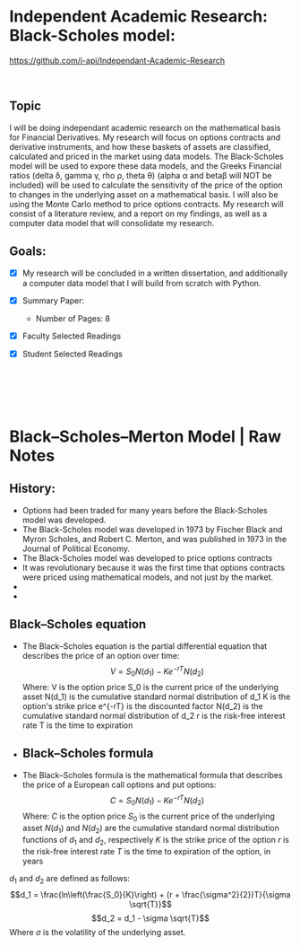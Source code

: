 # Independent Academic Research: Black-Scholes model: 
https://github.com/i-api/Independant-Academic-Research

<br/>

## Topic
I will be doing independant academic research on the mathematical basis for Financial Derivatives. My research will focus on options contracts and derivative instruments, and how these baskets of assets are classified, calculated and priced in the market using data models. The Black-Scholes model will be used to expore these data models, and the Greeks Financial ratios (delta δ, gamma γ, rho ρ, theta θ) (alpha α and betaβ will NOT be included) will be used to calculate the sensitivity of the price of the option to changes in the underlying asset on a mathematical basis. I will also be using the Monte Carlo method to price options contracts. My research will consist of a literature review, and a report on my findings, as well as a computer data model that will consolidate my research.

## Goals:
- [x] My research will be concluded in a written dissertation, and additionally a computer data model that I will build from scratch with Python.
- [x] Summary Paper: 
    - Number of Pages: 8 
- [x] Faculty Selected Readings
- [x] Student Selected Readings



<br/><br/><br/><br/>



# Black–Scholes–Merton Model | Raw Notes
## History:
- Options had been traded for many years before the Black-Scholes model was developed.
- The Black-Scholes model was developed in 1973 by Fischer Black and Myron Scholes, and Robert C. Merton, and was published in 1973 in the Journal of Political Economy.
- The Black-Scholes model was developed to price options contracts
- It was revolutionary because it was the first time that options contracts were priced using mathematical models, and not just by the market.
- 
- 


## Black–Scholes equation
- The Black–Scholes equation is the partial differential equation that describes the price of an option over time:
$$V = S_0 N(d_1) - K e^{-rT} N(d_2)$$
Where:
V is the option price
S_0 is the current price of the underlying asset
N(d_1) is the cumulative standard normal distribution of d_1
K is the option's strike price
e^{-rT} is the discounted factor
N(d_2) is the cumulative standard normal distribution of d_2
r is the risk-free interest rate
T is the time to expiration


- ## Black–Scholes formula
- The Black–Scholes formula is the mathematical formula that describes the price of a European call options and put options:
$$C = S_0N(d_1) - Ke^{-rT}N(d_2)$$
Where:
$C$ is the option price
$S_0$ is the current price of the underlying asset
$N(d_1)$ and $N(d_2)$ are the cumulative standard normal distribution functions of $d_1$ and $d_2$, respectively
$K$ is the strike price of the option
$r$ is the risk-free interest rate
$T$ is the time to expiration of the option, in years

$d_1$ and $d_2$ are defined as follows:
$$d_1 = \frac{ln\left(\frac{S_0}{K}\right) + (r + \frac{\sigma^2}{2})T}{\sigma \sqrt{T}}$$
$$d_2 = d_1 - \sigma \sqrt{T}$$
Where $\sigma$ is the volatility of the underlying asset.